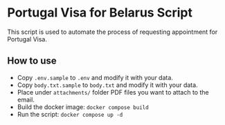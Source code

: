 # Portugal Visa for Belarus Script

This script is used to automate the process of requesting appointment for Portugal Visa.

## How to use

* Copy `.env.sample` to `.env` and modify it with your data.
* Copy `body.txt.sample` to `body.txt` and modify it with your data.
* Place under `attachments/` folder PDF files you want to attach to the email.
* Build the docker image: `docker compose build`
* Run the script: `docker compose up -d`
